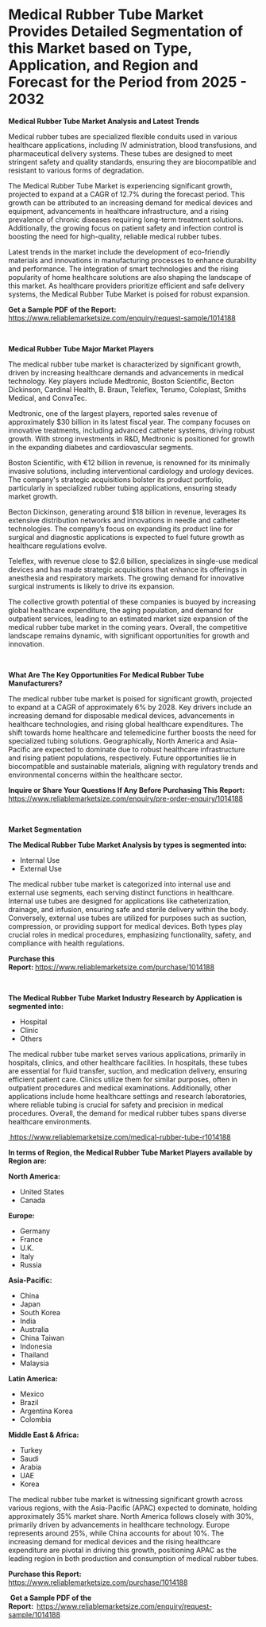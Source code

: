 <p><h1>Medical Rubber Tube Market Provides Detailed Segmentation of this Market based on Type, Application, and Region and Forecast for the Period from 2025 - 2032</h1></p><p><strong>Medical Rubber Tube Market Analysis and Latest Trends</strong></p>
<p><p>Medical rubber tubes are specialized flexible conduits used in various healthcare applications, including IV administration, blood transfusions, and pharmaceutical delivery systems. These tubes are designed to meet stringent safety and quality standards, ensuring they are biocompatible and resistant to various forms of degradation.</p><p>The Medical Rubber Tube Market is experiencing significant growth, projected to expand at a CAGR of 12.7% during the forecast period. This growth can be attributed to an increasing demand for medical devices and equipment, advancements in healthcare infrastructure, and a rising prevalence of chronic diseases requiring long-term treatment solutions. Additionally, the growing focus on patient safety and infection control is boosting the need for high-quality, reliable medical rubber tubes.</p><p>Latest trends in the market include the development of eco-friendly materials and innovations in manufacturing processes to enhance durability and performance. The integration of smart technologies and the rising popularity of home healthcare solutions are also shaping the landscape of this market. As healthcare providers prioritize efficient and safe delivery systems, the Medical Rubber Tube Market is poised for robust expansion.</p></p>
<p><strong>Get a Sample PDF of the Report:&nbsp;</strong> <a href="https://www.reliablemarketsize.com/enquiry/request-sample/1014188?utm_campaign=2628&utm_medium=2&utm_source=Github&utm_content=ia&utm_term=17042025&utm_id=medical-rubber-tube">https://www.reliablemarketsize.com/enquiry/request-sample/1014188</a></p>
<p>&nbsp;</p>
<p><strong>Medical Rubber Tube Major Market Players</strong></p>
<p><p>The medical rubber tube market is characterized by significant growth, driven by increasing healthcare demands and advancements in medical technology. Key players include Medtronic, Boston Scientific, Becton Dickinson, Cardinal Health, B. Braun, Teleflex, Terumo, Coloplast, Smiths Medical, and ConvaTec.</p><p>Medtronic, one of the largest players, reported sales revenue of approximately $30 billion in its latest fiscal year. The company focuses on innovative treatments, including advanced catheter systems, driving robust growth. With strong investments in R&D, Medtronic is positioned for growth in the expanding diabetes and cardiovascular segments.</p><p>Boston Scientific, with €12 billion in revenue, is renowned for its minimally invasive solutions, including interventional cardiology and urology devices. The company's strategic acquisitions bolster its product portfolio, particularly in specialized rubber tubing applications, ensuring steady market growth.</p><p>Becton Dickinson, generating around $18 billion in revenue, leverages its extensive distribution networks and innovations in needle and catheter technologies. The company’s focus on expanding its product line for surgical and diagnostic applications is expected to fuel future growth as healthcare regulations evolve.</p><p>Teleflex, with revenue close to $2.6 billion, specializes in single-use medical devices and has made strategic acquisitions that enhance its offerings in anesthesia and respiratory markets. The growing demand for innovative surgical instruments is likely to drive its expansion.</p><p>The collective growth potential of these companies is buoyed by increasing global healthcare expenditure, the aging population, and demand for outpatient services, leading to an estimated market size expansion of the medical rubber tube market in the coming years. Overall, the competitive landscape remains dynamic, with significant opportunities for growth and innovation.</p></p>
<p>&nbsp;</p>
<p><strong>What Are The Key Opportunities For Medical Rubber Tube Manufacturers?</strong></p>
<p><p>The medical rubber tube market is poised for significant growth, projected to expand at a CAGR of approximately 6% by 2028. Key drivers include an increasing demand for disposable medical devices, advancements in healthcare technologies, and rising global healthcare expenditures. The shift towards home healthcare and telemedicine further boosts the need for specialized tubing solutions. Geographically, North America and Asia-Pacific are expected to dominate due to robust healthcare infrastructure and rising patient populations, respectively. Future opportunities lie in biocompatible and sustainable materials, aligning with regulatory trends and environmental concerns within the healthcare sector.</p></p>
<p><strong>Inquire or Share Your Questions If Any Before Purchasing This Report:</strong> <a href="https://www.reliablemarketsize.com/enquiry/pre-order-enquiry/1014188?utm_campaign=2628&utm_medium=2&utm_source=Github&utm_content=ia&utm_term=17042025&utm_id=medical-rubber-tube">https://www.reliablemarketsize.com/enquiry/pre-order-enquiry/1014188</a></p>
<p>&nbsp;</p>
<p><strong>Market Segmentation</strong></p>
<p><strong>The Medical Rubber Tube Market Analysis by types is segmented into:</strong></p>
<p><ul><li>Internal Use</li><li>External Use</li></ul></p>
<p><p>The medical rubber tube market is categorized into internal use and external use segments, each serving distinct functions in healthcare. Internal use tubes are designed for applications like catheterization, drainage, and infusion, ensuring safe and sterile delivery within the body. Conversely, external use tubes are utilized for purposes such as suction, compression, or providing support for medical devices. Both types play crucial roles in medical procedures, emphasizing functionality, safety, and compliance with health regulations.</p></p>
<p><strong>Purchase this Report:&nbsp;</strong><a href="https://www.reliablemarketsize.com/purchase/1014188?utm_campaign=2628&utm_medium=2&utm_source=Github&utm_content=ia&utm_term=17042025&utm_id=medical-rubber-tube">https://www.reliablemarketsize.com/purchase/1014188</a></p>
<p>&nbsp;</p>
<p><strong>The Medical Rubber Tube Market Industry Research by Application is segmented into:</strong></p>
<p><ul><li>Hospital</li><li>Clinic</li><li>Others</li></ul></p>
<p><p>The medical rubber tube market serves various applications, primarily in hospitals, clinics, and other healthcare facilities. In hospitals, these tubes are essential for fluid transfer, suction, and medication delivery, ensuring efficient patient care. Clinics utilize them for similar purposes, often in outpatient procedures and medical examinations. Additionally, other applications include home healthcare settings and research laboratories, where reliable tubing is crucial for safety and precision in medical procedures. Overall, the demand for medical rubber tubes spans diverse healthcare environments.</p></p>
<p><a href="https://www.reliablemarketsize.com/medical-rubber-tube-r1014188?utm_campaign=2628&utm_medium=2&utm_source=Github&utm_content=ia&utm_term=17042025&utm_id=medical-rubber-tube">&nbsp;https://www.reliablemarketsize.com/medical-rubber-tube-r1014188</a></p>
<p><strong>In terms of Region, the Medical Rubber Tube Market Players available by Region are:</strong></p>
<p>
    <p> <strong> North America: </strong>
        <ul>
            <li>United States</li>
            <li>Canada</li>
        </ul>
        </p> 
    <p> <strong> Europe: </strong>
        <ul>
            <li>Germany</li>
            <li>France</li>
            <li>U.K.</li>
            <li>Italy</li>
            <li>Russia</li>
        </ul>
        </p> 
    <p> <strong> Asia-Pacific: </strong>
        <ul>
            <li>China</li>
            <li>Japan</li>
            <li>South Korea</li>
            <li>India</li>
            <li>Australia</li>
            <li>China Taiwan</li>
            <li>Indonesia</li>
            <li>Thailand</li>
            <li>Malaysia</li>
        </ul>
        </p> 
    <p> <strong> Latin America: </strong>
        <ul>
            <li>Mexico</li>
            <li>Brazil</li>
            <li>Argentina Korea</li>
            <li>Colombia</li>
        </ul>
        </p> 
    <p> <strong> Middle East & Africa: </strong>
        <ul>
            <li>Turkey</li>
            <li>Saudi</li>
            <li>Arabia</li>
            <li>UAE</li>
            <li>Korea</li>
        </ul>
    </p>
    </p>
<p><p>The medical rubber tube market is witnessing significant growth across various regions, with the Asia-Pacific (APAC) expected to dominate, holding approximately 35% market share. North America follows closely with 30%, primarily driven by advancements in healthcare technology. Europe represents around 25%, while China accounts for about 10%. The increasing demand for medical devices and the rising healthcare expenditure are pivotal in driving this growth, positioning APAC as the leading region in both production and consumption of medical rubber tubes.</p></p>
<p><strong>Purchase this Report: </strong><a href="https://www.reliablemarketsize.com/purchase/1014188?utm_campaign=2628&utm_medium=2&utm_source=Github&utm_content=ia&utm_term=17042025&utm_id=medical-rubber-tube">https://www.reliablemarketsize.com/purchase/1014188</a></p>
<p>&nbsp;<strong>Get a Sample PDF of the Report:&nbsp;&nbsp;</strong><a href="https://www.reliablemarketsize.com/enquiry/request-sample/1014188?utm_campaign=2628&utm_medium=2&utm_source=Github&utm_content=ia&utm_term=17042025&utm_id=medical-rubber-tube">https://www.reliablemarketsize.com/enquiry/request-sample/1014188</a></p>
<p><strong></strong></p>
<p><p></p><p></p><p></p></p>